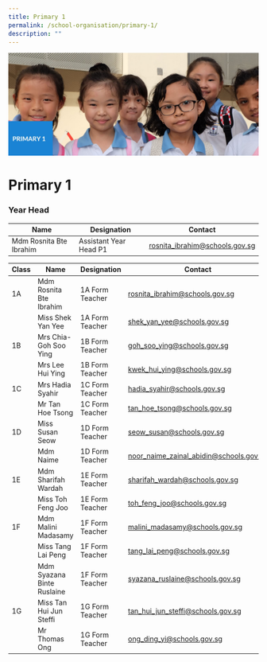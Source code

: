 ```yaml
---
title: Primary 1
permalink: /school-organisation/primary-1/
description: ""
---
```

![](/images/Primary%201.jpg)

# **Primary 1**

### Year Head



| Name | Designation | Contact |
| -------- | -------- | -------- 
| Mdm Rosnita Bte Ibrahim     |  Assistant Year Head P1  | [rosnita_ibrahim@schools.gov.sg](rosnita_ibrahim@schools.gov.sg)    |




| Class | Name | Designation | Contact | 
| -------- | -------- | -------- |-------- |
| 1A | Mdm Rosnita Bte Ibrahim     |  1A Form Teacher	    |  [rosnita_ibrahim@schools.gov.sg](rosnita_ibrahim@schools.gov.sg) |
| | Miss Shek Yan Yee |	1A Form Teacher	| [shek_yan_yee@schools.gov.sg](shek_yan_yee@schools.gov.sg) |
|1B	| Mrs Chia-Goh Soo Ying	| 1B Form Teacher	|[goh_soo_ying@schools.gov.sg](goh_soo_ying@schools.gov.sg) |
| |Mrs Lee Hui Ying	|1B Form Teacher|	[kwek_hui_ying@schools.gov.sg](kwek_hui_ying@schools.gov.sg)|
|1C	|Mrs Hadia Syahir |	1C Form Teacher	| [hadia_syahir@schools.gov.sg](hadia_syahir@schools.gov.sg) |
| | Mr Tan Hoe Tsong|	1C Form Teacher	| [tan_hoe_tsong@schools.gov.sg](tan_hoe_tsong@schools.gov.sg) |
| 1D |	Miss Susan Seow |	1D Form Teacher	| [seow_susan@schools.gov.sg](seow_susan@schools.gov.sg) |
| | Mdm Naime	| 1D Form Teacher	| [noor_naime_zainal_abidin@schools.gov.sg](noor_naime_zainal_abidin@schools.gov.sg) |
| 1E	| Mdm Sharifah Wardah |	1E Form Teacher	| [sharifah_wardah@schools.gov.sg](sharifah_wardah@schools.gov.sg) |
| | Miss Toh Feng Joo	| 1E Form Teacher	| [toh_feng_joo@schools.gov.sg](toh_feng_joo@schools.gov.sg) |
| 1F |	Mdm Malini Madasamy |	1F Form Teacher	| [malini_madasamy@schools.gov.sg](malini_madasamy@schools.gov.sg) |
| | Miss Tang Lai Peng |	1F Form Teacher	| [tang_lai_peng@schools.gov.sg](tang_lai_peng@schools.gov.sg) |
| | Mdm Syazana Binte Ruslaine |	1F Form Teacher	| [syazana_ruslaine@schools.gov.sg](syazana_ruslaine@schools.gov.sg) |
|1G	| Miss Tan Hui Jun Steffi |	1G Form Teacher	| [tan_hui_jun_steffi@schools.gov.sg](tan_hui_jun_steffi@schools.gov.sg) |
| | Mr Thomas Ong	| 1G Form Teacher	|[ong_ding_yi@schools.gov.sg](ong_ding_yi@schools.gov.sg) |